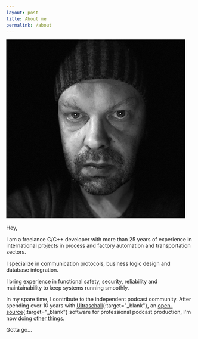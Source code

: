 ```yaml
---
layout: post
title: About me
permalink: /about
---
```


![Heiko's profile picture](/assets/images/profile-2018-square.png)

Hey,

I am a freelance C/C++ developer with more than 25 years of experience in international projects in process and factory automation and transportation sectors.

I specialize in communication protocols, business logic design and database integration.

I bring experience in functional safety, security, reliability and maintainability to keep systems running smoothly.

In my spare time, I contribute to the independent podcast community. After spending over 10 years with [Ultraschall](https://ultraschall.fm){:target="_blank"}, an [open-source](https://github.com/ultraschall){:target="_blank"} software for professional podcast production, I'm now doing [other things](https://github.com/heikopanjas).

Gotta go...

